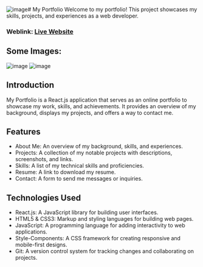 ![image](https://github.com/user-attachments/assets/fb181f3b-aa86-47c7-ae58-565305b4524b)# My Portfolio
Welcome to my portfolio! This project showcases my skills, projects, and experiences as a web developer.

### Weblink: [Live Website](https://benayaram.netlify.app)
## Some Images:
![image](https://github.com/user-attachments/assets/3ece8817-662a-410e-bb61-4fd65ccdec51)
![image](https://github.com/user-attachments/assets/89a25baf-3baf-42a9-b1f1-70dd15beba24)

## Introduction
My Portfolio is a React.js application that serves as an online portfolio to showcase my work, skills, and achievements. It provides an overview of my background, displays my projects, and offers a way to contact me.

## Features
- About Me: An overview of my background, skills, and experiences.
- Projects: A collection of my notable projects with descriptions, screenshots, and links.
- Skills: A list of my technical skills and proficiencies.
- Resume: A link to download my resume.
- Contact: A form to send me messages or inquiries.

## Technologies Used
- React.js: A JavaScript library for building user interfaces.
- HTML5 & CSS3: Markup and styling languages for building web pages.
- JavaScript: A programming language for adding interactivity to web applications.
- Style-Components: A CSS framework for creating responsive and mobile-first designs.
- Git: A version control system for tracking changes and collaborating on projects.
